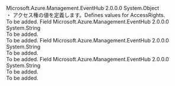 <Type Name="AccessRights" FullName="Microsoft.Azure.Management.EventHub.Models.AccessRights">
  <TypeSignature Language="C#" Value="public static class AccessRights" />
  <TypeSignature Language="ILAsm" Value=".class public auto ansi abstract sealed beforefieldinit AccessRights extends System.Object" />
  <TypeSignature Language="DocId" Value="T:Microsoft.Azure.Management.EventHub.Models.AccessRights" />
  <TypeSignature Language="VB.NET" Value="Public Class AccessRights" />
  <TypeSignature Language="F#" Value="type AccessRights = class" />
  <AssemblyInfo>
    <AssemblyName>Microsoft.Azure.Management.EventHub</AssemblyName>
    <AssemblyVersion>2.0.0.0</AssemblyVersion>
  </AssemblyInfo>
  <Base>
    <BaseTypeName>System.Object</BaseTypeName>
  </Base>
  <Interfaces />
  <Docs>
    <summary>
            <span data-ttu-id="05b45-101">・ アクセス権の値を定義します。</span><span class="sxs-lookup"><span data-stu-id="05b45-101">Defines values for AccessRights.</span></span>
            </summary>
    <remarks>To be added.</remarks>
  </Docs>
  <Members>
    <Member MemberName="Listen">
      <MemberSignature Language="C#" Value="public const string Listen;" />
      <MemberSignature Language="ILAsm" Value=".field public static literal string Listen" />
      <MemberSignature Language="DocId" Value="F:Microsoft.Azure.Management.EventHub.Models.AccessRights.Listen" />
      <MemberSignature Language="VB.NET" Value="Public Const Listen As String " />
      <MemberSignature Language="F#" Value="val mutable Listen : string" Usage="Microsoft.Azure.Management.EventHub.Models.AccessRights.Listen" />
      <MemberType>Field</MemberType>
      <AssemblyInfo>
        <AssemblyName>Microsoft.Azure.Management.EventHub</AssemblyName>
        <AssemblyVersion>2.0.0.0</AssemblyVersion>
      </AssemblyInfo>
      <ReturnValue>
        <ReturnType>System.String</ReturnType>
      </ReturnValue>
      <Docs>
        <summary>To be added.</summary>
        <remarks>To be added.</remarks>
      </Docs>
    </Member>
    <Member MemberName="Manage">
      <MemberSignature Language="C#" Value="public const string Manage;" />
      <MemberSignature Language="ILAsm" Value=".field public static literal string Manage" />
      <MemberSignature Language="DocId" Value="F:Microsoft.Azure.Management.EventHub.Models.AccessRights.Manage" />
      <MemberSignature Language="VB.NET" Value="Public Const Manage As String " />
      <MemberSignature Language="F#" Value="val mutable Manage : string" Usage="Microsoft.Azure.Management.EventHub.Models.AccessRights.Manage" />
      <MemberType>Field</MemberType>
      <AssemblyInfo>
        <AssemblyName>Microsoft.Azure.Management.EventHub</AssemblyName>
        <AssemblyVersion>2.0.0.0</AssemblyVersion>
      </AssemblyInfo>
      <ReturnValue>
        <ReturnType>System.String</ReturnType>
      </ReturnValue>
      <Docs>
        <summary>To be added.</summary>
        <remarks>To be added.</remarks>
      </Docs>
    </Member>
    <Member MemberName="Send">
      <MemberSignature Language="C#" Value="public const string Send;" />
      <MemberSignature Language="ILAsm" Value=".field public static literal string Send" />
      <MemberSignature Language="DocId" Value="F:Microsoft.Azure.Management.EventHub.Models.AccessRights.Send" />
      <MemberSignature Language="VB.NET" Value="Public Const Send As String " />
      <MemberSignature Language="F#" Value="val mutable Send : string" Usage="Microsoft.Azure.Management.EventHub.Models.AccessRights.Send" />
      <MemberType>Field</MemberType>
      <AssemblyInfo>
        <AssemblyName>Microsoft.Azure.Management.EventHub</AssemblyName>
        <AssemblyVersion>2.0.0.0</AssemblyVersion>
      </AssemblyInfo>
      <ReturnValue>
        <ReturnType>System.String</ReturnType>
      </ReturnValue>
      <Docs>
        <summary>To be added.</summary>
        <remarks>To be added.</remarks>
      </Docs>
    </Member>
  </Members>
</Type>